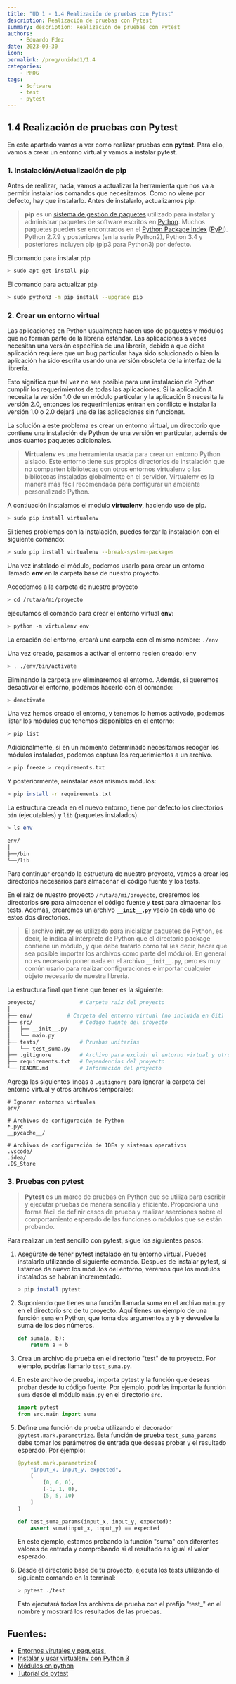 ```yaml
---
title: "UD 1 - 1.4 Realización de pruebas con Pytest"
description: Realización de pruebas con Pytest
summary: description: Realización de pruebas con Pytest
authors:
    - Eduardo Fdez
date: 2023-09-30
icon: 
permalink: /prog/unidad1/1.4
categories:
    - PROG
tags:
    - Software
    - test
    - pytest
---
```


## 1.4 Realización de pruebas con Pytest

En este apartado vamos a ver como realizar pruebas con **pytest**. Para ello, vamos a crear un entorno virtual y vamos a instalar pytest.

### 1. Instalación/Actualización de pip

Antes de realizar, nada, vamos a actualizar la herramienta que nos va a permitir instalar los comandos que necesitamos. Como no viene por defecto, hay que instalarlo. Antes de instalarlo, actualizamos pip.

> **pip** es un [sistema de gestión de paquetes](https://es.wikipedia.org/wiki/Sistema_de_gesti%C3%B3n_de_paquetes) utilizado para instalar y administrar paquetes de software escritos en [Python](https://es.wikipedia.org/wiki/Python). Muchos paquetes pueden ser encontrados en el [Python Package Index](https://es.wikipedia.org/wiki/Python_Package_Index) ([PyPI](https://es.wikipedia.org/wiki/PyPI)). Python 2.7.9 y posteriores (en la serie Python2), Python 3.4 y posteriores incluyen pip (pip3 para Python3) por defecto.
>

El comando para instalar `pip`

```bash
> sudo apt-get install pip

```

El comando para actualizar `pip`

```bash
> sudo python3 -m pip install --upgrade pip
```

### 2. Crear un entorno virtual

Las aplicaciones en Python usualmente hacen uso de paquetes y módulos que no forman parte de la librería estándar. Las aplicaciones a veces necesitan una versión específica de una librería, debido a que dicha aplicación requiere que un bug particular haya sido solucionado o bien la aplicación ha sido escrita usando una versión obsoleta de la interfaz de la librería.

Esto significa que tal vez no sea posible para una instalación de Python cumplir los requerimientos de todas las aplicaciones. Si la aplicación A necesita la versión 1.0 de un módulo particular y la aplicación B necesita la versión 2.0, entonces los requerimientos entran en conflicto e instalar la versión 1.0 o 2.0 dejará una de las aplicaciones sin funcionar.

La solución a este problema es crear un entorno virtual, un directorio que contiene una instalación de Python de una versión en particular, además de unos cuantos paquetes adicionales.

> **Virtualenv** es una herramienta usada para crear un entorno Python aislado. Este entorno tiene sus propios directorios de instalación que no comparten bibliotecas con otros entornos virtualenv o las bibliotecas instaladas globalmente en el servidor.
Virtualenv es la manera más fácil recomendada para configurar un ambiente personalizado Python.
>

A contiuación instalamos el modulo **virtualenv**, haciendo uso de pip.

```bash
> sudo pip install virtualenv
```

Si tienes problemas con la instalación, puedes forzar la instalación con el siguiente comando:

```bash
> sudo pip install virtualenv --break-system-packages 
```

Una vez instalado el módulo, podemos usarlo para crear un entorno llamado **env** en la carpeta base de nuestro proyecto. 

Accedemos a la carpeta de nuestro proyecto

```bash
> cd /ruta/a/mi/proyecto
```

ejecutamos el comando para crear el entorno virtual **env**:

```bash
> python -m virtualenv env
```

La creación del entorno, creará una carpeta con el mismo nombre: `./env`

Una vez creado, pasamos a activar el entorno recien creado: env

```bash
> . ./env/bin/activate
```

Eliminando la carpeta `env` eliminaremos el entorno. Además, si queremos desactivar el entorno, podemos hacerlo con el comando:

```bash
> deactivate
```

Una vez hemos creado el entorno, y tenemos lo hemos activado, podemos listar los módulos que tenemos disponibles en el entorno:

```bash
> pip list
```

Adicionalmente, si en un momento determinado necesitamos recoger los módulos instalados, podemos captura los requerimientos a un archivo.

```bash
> pip freeze > requirements.txt
```

Y posteriormente, reinstalar esos mismos módulos:

```bash
> pip install -r requirements.txt
```

La estructura creada en el nuevo entorno, tiene por defecto los directorios `bin` (ejecutables) y `lib` (paquetes instalados).

```bash
> ls env

env/
│
├──/bin
└──/lib
```

Para continuar creando la estructura de nuestro proyecto, vamos a crear los directorios necesarios para almacenar el código fuente y los tests.

En el raiz de nuestro proyecto `/ruta/a/mi/proyecto`, crearemos los directorios **src** para almacenar el código fuente y **test** para almacenar los tests. Además, crearemos un archivo **`__init__.py`** vacío en cada uno de estos dos directorios.

> El archivo **__init__.py** es utilizado para inicializar paquetes de Python, es decir, le indica al intérprete de Python que el directorio package contiene un módulo, y que debe tratarlo como tal (es decir, hacer que sea posible importar los archivos como parte del módulo).
En general no es necesario poner nada en el archivo `__init__.py`, pero es muy común usarlo para realizar configuraciones e importar cualquier objeto necesario de nuestra librería.
>
  
La estructura final que tiene que tener es la siguiente:

```bash
proyecto/              # Carpeta raíz del proyecto
│
├── env/           # Carpeta del entorno virtual (no incluida en Git)
├── src/               # Código fuente del proyecto
│   ├── __init__.py
│   └── main.py
├── tests/             # Pruebas unitarias
│   └── test_suma.py
├── .gitignore         # Archivo para excluir el entorno virtual y otros archivos innecesarios
├── requirements.txt   # Dependencias del proyecto
└── README.md          # Información del proyecto
```

Agrega las siguientes líneas a `.gitignore` para ignorar la carpeta del entorno virtual y otros archivos temporales:

```
# Ignorar entornos virtuales
env/

# Archivos de configuración de Python
*.pyc
__pycache__/

# Archivos de configuración de IDEs y sistemas operativos
.vscode/
.idea/
.DS_Store
```

### 3. Pruebas con pytest

> **Pytest** es un marco de pruebas en Python que se utiliza para escribir y ejecutar pruebas de manera sencilla y eficiente. Proporciona una forma fácil de definir casos de prueba y realizar aserciones sobre el comportamiento esperado de las funciones o módulos que se están probando.
>

Para realizar un test sencillo con pytest, sigue los siguientes pasos:

1. Asegúrate de tener pytest instalado en tu entorno virtual. Puedes instalarlo utilizando el siguiente comando.
   Despues de instalar pytest, si listamos de nuevo los módulos del entorno, veremos que los modulos instalados se habŕan incrementado.

    ```bash
    > pip install pytest
    ```

2. Suponiendo que tienes una función llamada suma en el archivo `main.py` en el directorio src de tu proyecto. Aquí tienes un ejemplo de una función `suma` en Python, que toma dos argumentos `a` y `b` y devuelve la suma de los dos números.

    ```python
    def suma(a, b):
        return a + b
    ```

3. Crea un archivo de prueba en el directorio "test" de tu proyecto. Por ejemplo, podrías llamarlo `test_suma.py`.
4. En este archivo de prueba, importa pytest y la función que deseas probar desde tu código fuente. Por ejemplo, podrías importar la función `suma` desde el módulo `main.py` en el directorio `src`.

    ```python
    import pytest
    from src.main import suma
    
    ```

5. Define una función de prueba utilizando el decorador `@pytest.mark.parametrize`. Esta función de prueba `test_suma_params` debe tomar los parámetros de entrada que deseas probar y el resultado esperado. Por ejemplo:

    ```python
    @pytest.mark.parametrize(
        "input_x, input_y, expected",
        [
            (0, 0, 0),
            (-1, 1, 0),
            (5, 5, 10)
        ]
    )
    
    def test_suma_params(input_x, input_y, expected):
        assert suma(input_x, input_y) == expected
    
    ```
  
    En este ejemplo, estamos probando la función "suma" con diferentes valores de entrada y comprobando si el resultado es igual al valor esperado.

6. Desde el directorio base de tu proyecto, ejecuta los tests utilizando el siguiente comando en la terminal:

    ```bash
    > pytest ./test
    
    ```
    
    Esto ejecutará todos los archivos de prueba con el prefijo "test_" en el nombre y mostrará los resultados de las pruebas.

## Fuentes:

- [Entornos virutales y paquetes.](https://docs.python.org/es/3/tutorial/venv.html)
- [Instalar y usar virtualenv con Python 3](https://www.notion.so/Qu-es-el-Cyber-Kill-Chain-1-600ccf7d6ee24cb2ae8601e10b6e9348?pvs=21)
- [Módulos en python](https://docs.python.org/es/3/tutorial/modules.html)
- [Tutorial de pytest](https://misovirtual.virtual.uniandes.edu.co/codelabs/tutorial-PyTest/index.html#0)
